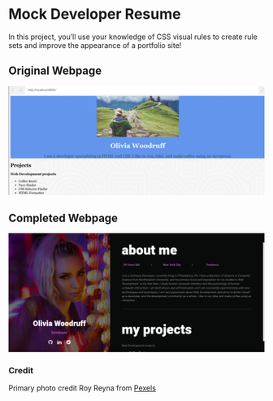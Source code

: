 # Mock Developer Resume

In this project, you’ll use your knowledge of CSS visual rules to create rule sets and improve the appearance of a portfolio site!

## Original Webpage

![!](./originalResume.png)

## Completed Webpage

![!](./devResume.png)

### Credit
Primary photo credit Roy Reyna from [Pexels](https://www.pexels.com/photo/woman-leaning-on-wall-filled-with-lights-3283568/)
